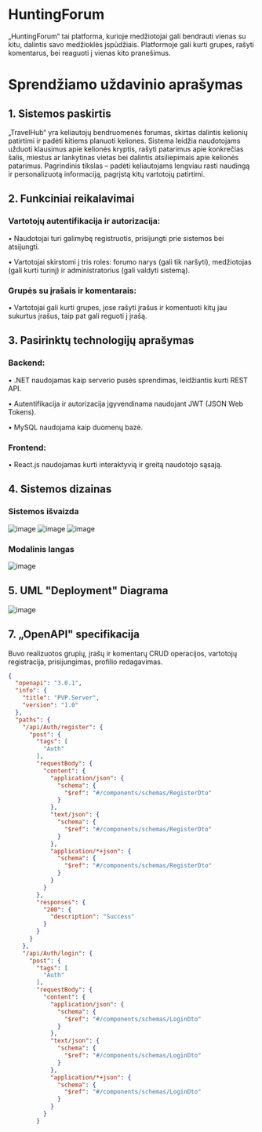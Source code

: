 # HuntingForum

„HuntingForum“ tai platforma, kurioje medžiotojai gali bendrauti vienas su kitu, dalintis savo medžioklės įspūdžiais. Platformoje gali kurti grupes, rašyti komentarus, bei reaguoti į vienas kito pranešimus.

# Sprendžiamo uždavinio aprašymas

## 1. Sistemos paskirtis

   
„TravelHub“ yra keliautojų bendruomenės forumas, skirtas dalintis kelionių patirtimi ir padėti kitiems planuoti keliones. Sistema leidžia naudotojams užduoti klausimus apie kelionės kryptis, rašyti patarimus apie konkrečias šalis, miestus ar lankytinas vietas bei dalintis atsiliepimais apie kelionės patarimus. Pagrindinis tikslas – padėti keliautojams lengviau rasti naudingą ir personalizuotą informaciją, pagrįstą kitų vartotojų patirtimi.

## 2. Funkciniai reikalavimai

   
### Vartotojų autentifikacija ir autorizacija:
•	Naudotojai turi galimybę registruotis, prisijungti prie sistemos bei atsijungti.

•	Vartotojai skirstomi į tris roles: forumo narys (gali tik naršyti), medžiotojas (gali kurti turinį) ir administratorius (gali valdyti sistemą).

### Grupės su įrašais ir komentarais:
•	Vartotojai gali kurti grupes, jose rašyti įrašus ir komentuoti kitų jau sukurtus įrašus, taip pat gali reguoti į įrašą.

## 3. Pasirinktų technologijų aprašymas
### Backend:

•	.NET naudojamas kaip serverio pusės sprendimas, leidžiantis kurti REST API.

•	Autentifikacija ir autorizacija įgyvendinama naudojant JWT (JSON Web Tokens).

•	MySQL naudojama kaip duomenų bazė.

### Frontend:

•	React.js naudojamas kurti interaktyvią ir greitą naudotojo sąsają.

## 4. Sistemos dizainas
### Sistemos išvaizda
![image](https://github.com/user-attachments/assets/e9d89618-e4c5-444d-9b1b-7ad5d1804cba)
![image](https://github.com/user-attachments/assets/190cff31-f2c5-4738-94e6-2aae4af49374)
![image](https://github.com/user-attachments/assets/db50a222-ab79-4de0-b07e-d72a219d3c6d)

### Modalinis langas
![image](https://github.com/user-attachments/assets/f0628cad-e03c-4cc9-a8a2-abd1858f1607)


## 5. UML "Deployment" Diagrama 
![image](https://github.com/user-attachments/assets/19165050-8c51-4ca5-bfca-7db209f32702)


## 7. „OpenAPI" specifikacija
Buvo realizuotos grupių, įrašų ir komentarų CRUD operacijos, vartotojų registracija, prisijungimas, profilio redagavimas.
```json
{
  "openapi": "3.0.1",
  "info": {
    "title": "PVP.Server",
    "version": "1.0"
  },
  "paths": {
    "/api/Auth/register": {
      "post": {
        "tags": [
          "Auth"
        ],
        "requestBody": {
          "content": {
            "application/json": {
              "schema": {
                "$ref": "#/components/schemas/RegisterDto"
              }
            },
            "text/json": {
              "schema": {
                "$ref": "#/components/schemas/RegisterDto"
              }
            },
            "application/*+json": {
              "schema": {
                "$ref": "#/components/schemas/RegisterDto"
              }
            }
          }
        },
        "responses": {
          "200": {
            "description": "Success"
          }
        }
      }
    },
    "/api/Auth/login": {
      "post": {
        "tags": [
          "Auth"
        ],
        "requestBody": {
          "content": {
            "application/json": {
              "schema": {
                "$ref": "#/components/schemas/LoginDto"
              }
            },
            "text/json": {
              "schema": {
                "$ref": "#/components/schemas/LoginDto"
              }
            },
            "application/*+json": {
              "schema": {
                "$ref": "#/components/schemas/LoginDto"
              }
            }
          }
        }
